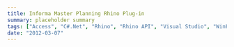 ```yaml
---
title: Informa Master Planning Rhino Plug-in
summary: placeholder summary
tags: ["Access", "C#.Net", "Rhino", "Rhino API", "Visual Studio", "WinForms"]
date: "2012-03-07"
---
```

